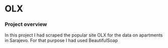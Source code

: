 # OLX

### Project overview

In this project I had scraped the popular site OLX for the data on apartments in Sarajevo. For that purpose I had used BeautifulSoap
